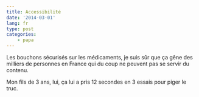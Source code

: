 ```yaml
---
title: Accessibilité
date: '2014-03-01'
lang: fr
type: post
categories:
    - papa
---
```


Les bouchons sécurisés sur les médicaments, je suis sûr que ça gêne des milliers de personnes en France qui du coup ne peuvent pas se servir du contenu.

Mon fils de 3 ans, lui, ça lui a pris 12 secondes en 3 essais pour piger le truc.
